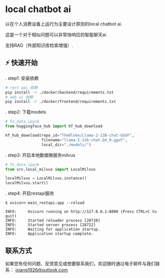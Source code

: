 # local chatbot ai

以在个人消费设备上运行为主要设计原则的local chatbot ai.

这是一个对于相似问题可以非常快响应的智能聊天ai.

支持RAG（外部知识库检索增强）.

## ⚡️ 快速开始

. step1: 安装依赖

```bash
# rest api 依赖
pip install -r ./docker/backend/requirements.txt
# web ui 依赖
pip install -r ./docker/frontend/requirements.txt
```

. step2: 下载models

```python
# fx_data.ipynb
from huggingface_hub import hf_hub_download

hf_hub_download(repo_id="TheBloke/Llama-2-13B-chat-GGUF",
                filename="llama-2-13b-chat.Q4_0.gguf",
                local_dir="./models/")

```

. step3: 开启本地数据微服务milvus

```python
# fx_data.ipynb
from src.local_milvus import LocalMilvus

localMilvus = LocalMilvus.instance()
localMilvus.start()
```

. step4: 开启restapi服务

```shell
$ uvicorn main_restapi:app --reload

INFO:     Uvicorn running on http://127.0.0.1:8000 (Press CTRL+C to quit)
INFO:     Started reloader process [28720]
INFO:     Started server process [28722]
INFO:     Waiting for application startup.
INFO:     Application startup complete.
```

## 联系方式

如果您有任何问题、反馈意见或想要联系我们，欢迎随时通过电子邮件与我们联系： [ixiang1926@outlook.com](mailto:ixiang1926@outlook.com)
